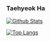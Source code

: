 ### Taehyeok Ha

[![Github Stats](https://github-readme-stats.vercel.app/api?username=hataehyeok&kill_cache=20240206)](https://github.com/anuraghazra/github-readme-stats)

[![Top Langs](https://github-readme-stats.vercel.app/api/top-langs/?username=hataehyeok&layout=compact&kill_cache=20240206)](https://github.com/anuraghazra/github-readme-stats)

